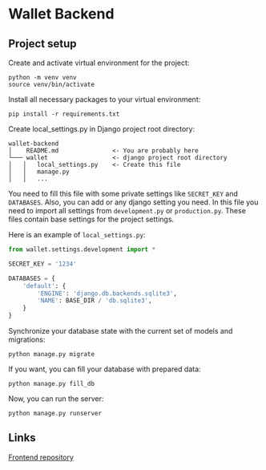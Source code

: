 # Wallet Backend

## Project setup

Create and activate virtual environment for the project:

```commandline
python -m venv venv
source venv/bin/activate
```

Install all necessary packages to your virtual environment:

```commandline
pip install -r requirements.txt
```

Create local_settings.py in Django project root directory:

```
wallet-backend
│    README.md               <- You are probably here
└─── wallet                  <- django project root directory
│   │   local_settings.py    <- Create this file
│   │   manage.py
│   │   ...
```

You need to fill this file with some private settings like `SECRET_KEY` and `DATABASES`.
Also, you can add or any django setting you need.
In this file you need to import all settings from `development.py` or `production.py`.
These files contain base settings for the project settings.

Here is an example of `local_settings.py`:

```python
from wallet.settings.development import *

SECRET_KEY = '1234'

DATABASES = {
    'default': {
        'ENGINE': 'django.db.backends.sqlite3',
        'NAME': BASE_DIR / 'db.sqlite3',
    }
}
```

Synchronize your database state with the current set of models and migrations:

```commandline
python manage.py migrate
```

If you want, you can fill your database with prepared data:

```commandline
python manage.py fill_db
```

Now, you can run the server:

```commandline
python manage.py runserver
```

## Links

[Frontend repository](https://github.com/hitasher/wallet-frontend)
